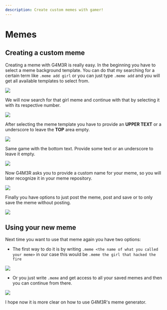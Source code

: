 ```yaml
---
description: Create custom memes with gamer!
---
```


# Memes

## Creating a custom meme

 Creating a meme with G4M3R is really easy. In the beginning you have to select a meme background template.  You can do that my searching for a certain term like `.meme add girl` or you can just type `.meme add` and you will get all available templates to select from.



![](https://jgriffin34432.gitbooks.io/g4m3r-sample-guides/content/assets/import.png)

  
We will now search for that girl meme and continue with that by selecting it with its respective number.  




![](https://jgriffin34432.gitbooks.io/g4m3r-sample-guides/content/assets/select%20girl%20meme.png)

  
 After selecting the meme template you have to provide an **UPPER TEXT** or a underscore to leave the **TOP** area empty.



![](https://jgriffin34432.gitbooks.io/g4m3r-sample-guides/content/assets/HOODINI%20HACKED%20IT.png)

  
 Same game with the bottom text. Provide some text or an underscore to leave it empty.



![](https://jgriffin34432.gitbooks.io/g4m3r-sample-guides/content/assets/bottom%20message.png)

  
 Now G4M3R asks you to provide a custom name for your meme, so you will later recognize it in your meme repository.



![](https://jgriffin34432.gitbooks.io/g4m3r-sample-guides/content/assets/oof.png)

  
 Finally you have options to just post the meme, post and save or to only save the meme without posting.



![](https://jgriffin34432.gitbooks.io/g4m3r-sample-guides/content/assets/post.png)

##  Using your new meme

 Next time you want to use that meme again you have two options:

*  The first way to do it is by writing `.meme <the name of what you called your meme>` in our case this would be `.meme the girl that hacked the fire`



![](https://jgriffin34432.gitbooks.io/g4m3r-sample-guides/content/assets/the%20girl%20that%20hacked%20the%20fire.png)

*  Or you just write `.meme` and get access to all your saved memes and then you can continue from there.



![](https://jgriffin34432.gitbooks.io/g4m3r-sample-guides/content/assets/memes%20list.png)

  
 I hope now it is more clear on how to use G4M3R's meme generator.



